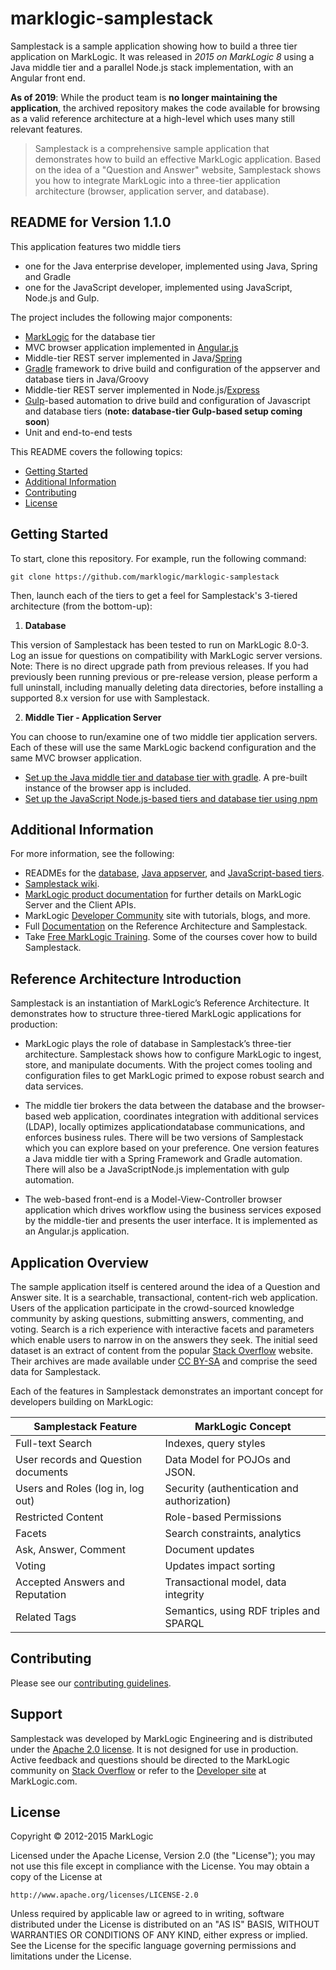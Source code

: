 # marklogic-samplestack


<!--


NO TRAVIS badge until things start to settle down in e2e tests

***********************************************************************
REMEMBER to change the branch name in this code when preparing releases
***********************************************************************
<div>
<a target="_blank" href="https://travis-ci.org/marklogic/marklogic-samplestack">
  <img hspace="15" align="right" src="https://travis-ci.org/marklogic/marklogic-samplestack.svg"></img>
</a>
</div>
<div/>

-->

Samplestack is a sample application showing how to build a three tier application on MarkLogic. It was released in *2015 on MarkLogic 8* using a Java middle tier and a parallel Node.js stack implementation, with an Angular front end.

**As of 2019**: While the product team is **no longer maintaining the application**, the archived repository makes the code available for browsing as a valid reference architecture at a high-level which uses many still relevant features.

> Samplestack is a comprehensive sample application that demonstrates how to build an effective MarkLogic application.  Based on the idea of a "Question and Answer" website, Samplestack shows you how to integrate MarkLogic into a three-tier application architecture (browser, application server, and database).

## README for Version 1.1.0

This application features two middle tiers

- one for the Java enterprise developer, implemented using Java, Spring and Gradle
- one for the JavaScript developer, implemented using JavaScript, Node.js and Gulp.

The project includes the following major components:
* [MarkLogic](http://www.marklogic.com/) for the database tier
* MVC browser application implemented in [Angular.js](https://angularjs.org)
* Middle-tier REST server implemented in Java/[Spring](http://projects.spring.io/spring-framework/)
* [Gradle](http://www.gradle.org/) framework to drive build and configuration of the appserver and database tiers in Java/Groovy
* Middle-tier REST server implemented in Node.js/[Express](expressjs.com)
* [Gulp](http://www.gradle.org/)-based automation to drive build and configuration of Javascript and database tiers (**note: database-tier Gulp-based setup coming soon**)
* Unit and end-to-end tests

This README covers the following topics:
* [Getting Started](#getting-started)
* [Additional Information](#additional-information)
* [Contributing](#contributing)
* [License](#license)

## Getting Started

To start, clone this repository. For example, run the following command:  

```
git clone https://github.com/marklogic/marklogic-samplestack
```

Then, launch each of the tiers to get a feel for Samplestack's 3-tiered architecture (from the bottom-up):

1) **Database**

This version of Samplestack has been tested to run on MarkLogic 8.0-3. Log an issue for questions on compatibility with MarkLogic server versions. Note: There is no direct upgrade path from previous releases. If you had previously been running previous or pre-release version, please perform a full uninstall, including manually deleting data directories, before installing a supported 8.x version for use with Samplestack.

2) **Middle Tier - Application Server**

You can choose to run/examine one of two middle tier application servers.  Each of these will use the same MarkLogic backend configuration and the same MVC browser application.

* [Set up the Java middle tier and database tier with gradle](appserver/java-spring/README.md). A pre-built instance of the browser app is included.
* [Set up the JavaScript Node.js-based tiers and database tier using npm](./README-JavaScript.md)

## Additional Information
For more information, see the following:
* READMEs for the [database](database/README.md), [Java appserver](appserver/java-spring/README.md), and [JavaScript-based tiers](README-JavaScript.md).
* [Samplestack wiki](https://github.com/marklogic/marklogic-samplestack/wiki).
* [MarkLogic product documentation](http://docs.marklogic.com) for further details on MarkLogic Server and the Client APIs.
* MarkLogic [Developer Community](http://developer.marklogic.com/) site with tutorials, blogs, and more.
* Full [Documentation](http://docs.marklogic.com/guide/ref-arch) on the Reference Architecture and Samplestack.
* Take [Free MarkLogic Training](http://www.marklogic.com/services/training).
Some of the courses cover how to build Samplestack.

## Reference Architecture Introduction

Samplestack is an instantiation of MarkLogic’s Reference Architecture. It demonstrates how to structure three-tiered MarkLogic applications for production:

* MarkLogic plays the role of database in Samplestack’s three-tier architecture. Samplestack shows how to configure MarkLogic to ingest, store, and manipulate documents. With the project comes tooling and configuration files to get MarkLogic primed to expose robust search and data services.

* The middle tier brokers the data between the database and the browser-based web application, coordinates integration with additional services (LDAP), locally optimizes applicationdatabase communications, and enforces business rules. There will be two versions of Samplestack which you can explore based on your preference. One version features a Java middle tier with a Spring Framework and Gradle automation. There will also be a JavaScriptNode.js implementation with gulp automation.

* The web-based front-end is a Model-View-Controller browser application which drives workflow using the business services exposed by the middle-tier and presents the user interface. It is implemented as an Angular.js application.

## Application Overview

The sample application itself is centered around the idea of a Question and Answer site. It is a searchable, transactional, content-rich web application. Users of the application participate in the crowd-sourced knowledge community by asking questions, submitting answers, commenting, and voting. Search is a rich experience with interactive facets and parameters which enable users to narrow in on the answers they seek. The initial seed dataset is an extract of content from the popular [Stack Overflow](http://stackoverflow.com) website.  Their archives are made available under [CC BY-SA](http://creativecommons.org/licenses/by-sa/3.0/) and comprise the seed data for Samplestack.

Each of the features in Samplestack demonstrates an important concept for developers building on MarkLogic:

Samplestack Feature | MarkLogic Concept
------------ | -------------
Full-text Search | Indexes, query styles
User records and Question documents | Data Model for POJOs and JSON.
Users and Roles (log in, log out) | Security (authentication and authorization)
Restricted Content | Role-based Permissions
Facets | Search constraints, analytics
Ask, Answer, Comment | Document updates
Voting | Updates impact sorting
Accepted Answers and Reputation | Transactional model, data integrity
Related Tags | Semantics, using RDF triples and SPARQL

## Contributing

Please see our [contributing guidelines](./CONTRIBUTING.md).

## Support

Samplestack was developed by MarkLogic Engineering and is distributed under the
[Apache 2.0 license](http://www.apache.org/licenses/LICENSE-2.0). It is not
designed for use in production. Active feedback and questions should be directed to the MarkLogic community on [Stack Overflow](https://stackoverflow.com/questions/tagged/marklogic) or refer to the [Developer site](https://developer.marklogic.com/) at MarkLogic.com.

## License

Copyright © 2012-2015 MarkLogic

Licensed under the Apache License, Version 2.0 (the "License");
you may not use this file except in compliance with the License.
You may obtain a copy of the License at

    http://www.apache.org/licenses/LICENSE-2.0

Unless required by applicable law or agreed to in writing, software
distributed under the License is distributed on an "AS IS" BASIS,
WITHOUT WARRANTIES OR CONDITIONS OF ANY KIND, either express or implied.
See the License for the specific language governing permissions and
limitations under the License.
